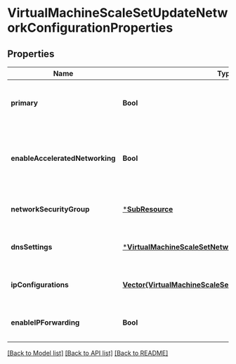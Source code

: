 # VirtualMachineScaleSetUpdateNetworkConfigurationProperties


## Properties
Name | Type | Description | Notes
------------ | ------------- | ------------- | -------------
**primary** | **Bool** | Whether this is a primary NIC on a virtual machine. | [optional] [default to nothing]
**enableAcceleratedNetworking** | **Bool** | Specifies whether the network interface is accelerated networking-enabled. | [optional] [default to nothing]
**networkSecurityGroup** | [***SubResource**](SubResource.md) |  | [optional] [default to nothing]
**dnsSettings** | [***VirtualMachineScaleSetNetworkConfigurationDnsSettings**](VirtualMachineScaleSetNetworkConfigurationDnsSettings.md) |  | [optional] [default to nothing]
**ipConfigurations** | [**Vector{VirtualMachineScaleSetUpdateIPConfiguration}**](VirtualMachineScaleSetUpdateIPConfiguration.md) | The virtual machine scale set IP Configuration. | [optional] [default to nothing]
**enableIPForwarding** | **Bool** | Whether IP forwarding enabled on this NIC. | [optional] [default to nothing]


[[Back to Model list]](../README.md#models) [[Back to API list]](../README.md#api-endpoints) [[Back to README]](../README.md)


